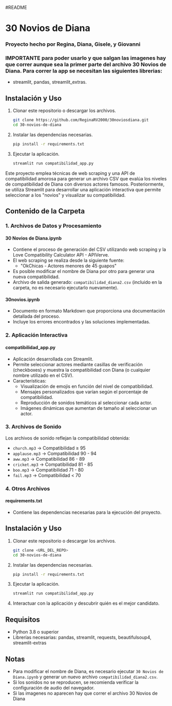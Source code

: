 #README
# 30 Novios de Diana
### Proyecto hecho por Regina, Diana, Gisele, y Giovanni 

### IMPORTANTE para poder usarlo y que salgan las imagenes hay que correr aunque sea la primer parte del archivo 30 Novios de Diana. Para correr la app se necesitan las siguientes librerias: 
- streamlit, pandas, streamlit_extras.

## Instalación y Uso

1. Clonar este repositorio o descargar los archivos.

   ```bash
   git clone https://github.com/ReginaRV2000/30noviosdiana.git
   cd 30-novios-de-diana
   ```

2. Instalar las dependencias necesarias.

   ```bash
   pip install -r requirements.txt
   ```

3. Ejecutar la aplicación.

   ```bash
   streamlit run compatibilidad_app.py

Este proyecto emplea técnicas de web scraping y una API de compatibilidad amorosa para generar un archivo CSV que evalúa los niveles de compatibilidad de Diana con diversos actores famosos. Posteriormente, se utiliza Streamlit para desarrollar una aplicación interactiva que permite seleccionar a los "novios" y visualizar su compatibilidad.

## Contenido de la Carpeta

### 1. Archivos de Datos y Procesamiento

#### 30 Novios de Diana.ipynb
- Contiene el proceso de generación del CSV utilizando web scraping y la Love Compatibility Calculator API - APIVerve.
- El web scraping se realiza desde la siguiente fuente:
  - "OkChicas - Actores menores de 45 guapos"
- Es posible modificar el nombre de Diana por otro para generar una nueva compatibilidad.
- Archivo de salida generado: `compatibilidad_diana2.csv` (incluido en la carpeta, no es necesario ejecutarlo nuevamente).

#### 30novios.ipynb
- Documento en formato Markdown que proporciona una documentación detallada del proceso.
- Incluye los errores encontrados y las soluciones implementadas.

### 2. Aplicación Interactiva

#### compatibilidad_app.py
- Aplicación desarrollada con Streamlit.
- Permite seleccionar actores mediante casillas de verificación (checkboxes) y muestra la compatibilidad con Diana (o cualquier nombre utilizado en el CSV).
- Características:
  - Visualización de emojis en función del nivel de compatibilidad.
  - Mensajes personalizados que varían según el porcentaje de compatibilidad.
  - Reproducción de sonidos temáticos al seleccionar cada actor.
  - Imágenes dinámicas que aumentan de tamaño al seleccionar un actor.

### 3. Archivos de Sonido

Los archivos de sonido reflejan la compatibilidad obtenida:

- `church.mp3` → Compatibilidad ≥ 95
- `applause.mp3` → Compatibilidad 90 - 94
- `aww.mp3` → Compatibilidad 86 - 89
- `cricket.mp3` → Compatibilidad 81 - 85
- `boo.mp3` → Compatibilidad 71 - 80
- `fail.mp3` → Compatibilidad < 70

### 4. Otros Archivos

#### requirements.txt
- Contiene las dependencias necesarias para la ejecución del proyecto.

## Instalación y Uso

1. Clonar este repositorio o descargar los archivos.

   ```bash
   git clone <URL_DEL_REPO>
   cd 30-novios-de-diana
   ```

2. Instalar las dependencias necesarias.

   ```bash
   pip install -r requirements.txt
   ```

3. Ejecutar la aplicación.

   ```bash
   streamlit run compatibilidad_app.py
   ```

4. Interactuar con la aplicación y descubrir quién es el mejor candidato.

## Requisitos

- Python 3.8 o superior
- Librerías necesarias: pandas, streamlit, requests, beautifulsoup4, streamlit-extras

## Notas

- Para modificar el nombre de Diana, es necesario ejecutar `30 Novios de Diana.ipynb` y generar un nuevo archivo `compatibilidad_diana2.csv`.
- Si los sonidos no se reproducen, se recomienda verificar la configuración de audio del navegador.
- Si las imagenes no aparecen hay que correr el archivo 30 Novios de Diana
